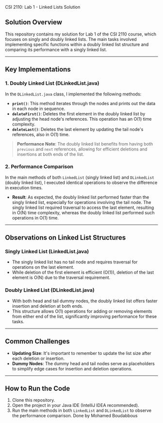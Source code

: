  CSI 2110: Lab 1 - Linked Lists Solution

## Solution Overview

This repository contains my solution for Lab 1 of the CSI 2110 course, which focuses on singly and doubly linked lists. The main tasks involved implementing specific functions within a doubly linked list structure and comparing its performance with a singly linked list.

---

## Key Implementations

### 1. Doubly Linked List (DLinkedList.java)
In the `DLinkedList.java` class, I implemented the following methods:

- **`print()`**: This method iterates through the nodes and prints out the data in each node in sequence.
- **`deleteFirst()`**: Deletes the first element in the doubly linked list by adjusting the head node's references. This operation has an O(1) time complexity.
- **`deleteLast()`**: Deletes the last element by updating the tail node's references, also in O(1) time.

> **Performance Note**: The doubly linked list benefits from having both `previous` and `next` references, allowing for efficient deletions and insertions at both ends of the list.

### 2. Performance Comparison
In the main methods of both `LinkedList` (singly linked list) and `DLinkedList` (doubly linked list), I executed identical operations to observe the difference in execution times.

- **Result**: As expected, the doubly linked list performed faster than the singly linked list, especially for operations involving the tail node. The singly linked list required traversal to access the last element, resulting in O(N) time complexity, whereas the doubly linked list performed such operations in O(1) time.

---

## Observations on Linked List Structures

### Singly Linked List (LinkedList.java)
- The singly linked list has no tail node and requires traversal for operations on the last element.
- While deletion of the first element is efficient (O(1)), deletion of the last element is O(N) due to the traversal requirement.

### Doubly Linked List (DLinkedList.java)
- With both head and tail dummy nodes, the doubly linked list offers faster insertion and deletion at both ends.
- This structure allows O(1) operations for adding or removing elements from either end of the list, significantly improving performance for these tasks.

---

## Common Challenges
- **Updating Size**: It's important to remember to update the list size after each deletion or insertion.
- **Dummy Nodes**: The dummy head and tail nodes serve as placeholders to simplify edge cases for insertion and deletion operations.

---

## How to Run the Code
1. Clone this repository.
2. Open the project in your Java IDE (IntelliJ IDEA recommended).
3. Run the main methods in both `LinkedList` and `DLinkedList` to observe the performance comparison.
Done by Mohamed Boudabbous